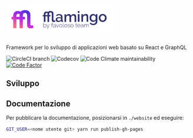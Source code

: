 # <img src="website/static/img/logo-fflamingo@2x.png" height="80" />

Framework per lo sviluppo di applicazioni web basato su React e GraphQL

![CircleCI branch](https://img.shields.io/circleci/project/github/favoloso/fflamingo/master.svg)
![Codecov](https://img.shields.io/codecov/c/github/favoloso/fflamingo.svg)
![Code Climate maintainability](https://img.shields.io/codeclimate/maintainability/favoloso/fflamingo.svg)
[![Code Factor](https://www.codefactor.io/repository/github/favoloso/fflamingo/badge/master)](https://www.codefactor.io/repository/github/favoloso/fflamingo)

## Sviluppo

## Documentazione

Per pubblicare la documentazione, posizionarsi in `./website` ed eseguire:

```sh
GIT_USER=<nome utente git> yarn run publish-gh-pages
```

